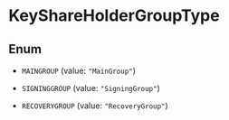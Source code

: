 

# KeyShareHolderGroupType

## Enum


* `MAINGROUP` (value: `"MainGroup"`)

* `SIGNINGGROUP` (value: `"SigningGroup"`)

* `RECOVERYGROUP` (value: `"RecoveryGroup"`)




